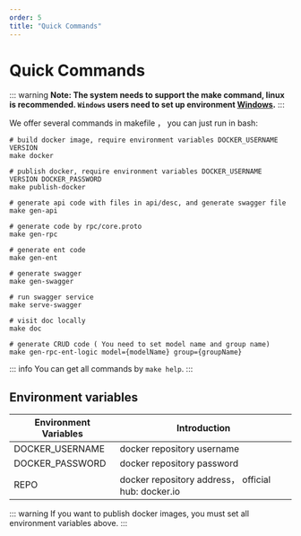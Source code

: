 ```yaml
---
order: 5
title: "Quick Commands"
---
```


# Quick Commands

::: warning
**Note: The system needs to support the make command, linux is recommended. `Windows` users need to set up environment [Windows](/guide/FAQ.html#how-to-configure-the-windows-environment).**
:::

We offer several commands in makefile ， you can just run in bash:

```shell
# build docker image, require environment variables DOCKER_USERNAME VERSION
make docker

# publish docker, require environment variables DOCKER_USERNAME VERSION DOCKER_PASSWORD
make publish-docker

# generate api code with files in api/desc, and generate swagger file
make gen-api

# generate code by rpc/core.proto
make gen-rpc

# generate ent code
make gen-ent

# generate swagger
make gen-swagger

# run swagger service
make serve-swagger

# visit doc locally
make doc

# generate CRUD code ( You need to set model name and group name)
make gen-rpc-ent-logic model={modelName} group={groupName}
```

::: info
You can get all commands by `make help`.
:::

## Environment variables

| Environment Variables | Introduction                                        |
| --------------------- | --------------------------------------------------- |
| DOCKER_USERNAME       | docker repository username                          |
| DOCKER_PASSWORD       | docker repository password                          |
| REPO                  | docker repository address， official hub: docker.io |

::: warning
If you want to publish docker images, you must set all environment variables above.
:::
